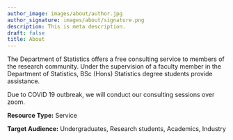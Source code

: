 ```yaml
---
author_image: images/about/author.jpg
author_signature: images/about/signature.png
description: This is meta description.
draft: false
title: About
---
```


The Department of Statistics offers a free consulting service to members of the research community. Under the supervision of a faculty member in the Department of Statistics, BSc (Hons) Statistics degree students provide assistance.

Due to COVID 19 outbreak, we will conduct our consulting sessions over zoom.

**Resource Type:** Service

**Target Audience:** Undergraduates, Research students, Academics, Industry 
